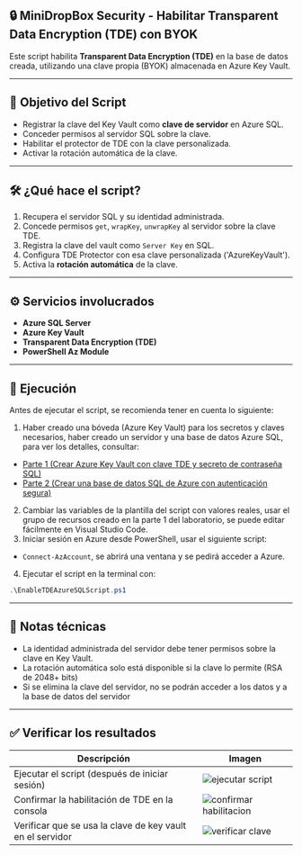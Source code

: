 ## 🔒 MiniDropBox Security - Habilitar Transparent Data Encryption (TDE) con BYOK

Este script habilita **Transparent Data Encryption (TDE)** en la base de datos creada, utilizando una clave propia (BYOK) almacenada en Azure Key Vault.

---

## 🎯 Objetivo del Script

- Registrar la clave del Key Vault como **clave de servidor** en Azure SQL.
- Conceder permisos al servidor SQL sobre la clave.
- Habilitar el protector de TDE con la clave personalizada.
- Activar la rotación automática de la clave.

---

## 🛠️ ¿Qué hace el script?

1. Recupera el servidor SQL y su identidad administrada.
2. Concede permisos `get`, `wrapKey`, `unwrapKey` al servidor sobre la clave TDE.
3. Registra la clave del vault como `Server Key` en SQL.
4. Configura TDE Protector con esa clave personalizada ('AzureKeyVault').
5. Activa la **rotación automática** de la clave.

---

## ⚙️ Servicios involucrados

- **Azure SQL Server**
- **Azure Key Vault**
- **Transparent Data Encryption (TDE)**
- **PowerShell Az Module**

---

## 🧪 Ejecución

Antes de ejecutar el script, se recomienda tener en cuenta lo siguiente:

1. Haber creado una bóveda (Azure Key Vault) para los secretos y claves necesarios, haber creado un servidor y una base de datos Azure SQL, para ver los detalles, consultar:
  - <a href="https://github.com/JhonL2002/MiniDropBoxDBTools/tree/main/MiniDropBox%20Security/Create%20Azure%20Key%20Vault%20Service">Parte 1 (Crear Azure Key Vault con clave TDE y secreto de contraseña SQL)</a>
  - <a href="https://github.com/JhonL2002/MiniDropBoxDBTools/tree/main/MiniDropBox%20Security/Implementar%20Azure%20SQL%20Database">Parte 2 (Crear una base de datos SQL de Azure con autenticación segura)</a>
2. Cambiar las variables de la plantilla del script con valores reales, usar el grupo de recursos creado en la parte 1 del laboratorio, se puede editar fácilmente en Visual Studio Code.
3. Iniciar sesión en Azure desde PowerShell, usar el siguiente script:
  - `Connect-AzAccount`, se abrirá una ventana y se pedirá acceder a Azure.
4. Ejecutar el script en la terminal con:
  ```PowerShell
  .\EnableTDEAzureSQLScript.ps1
  ```

---

## 📌 Notas técnicas

- La identidad administrada del servidor debe tener permisos sobre la clave en Key Vault.
- La rotación automática solo está disponible si la clave lo permite (RSA de 2048+ bits)
- Si se elimina la clave del servidor, no se podrán acceder a los datos y a la base de datos del servidor

---

## ✅ Verificar los resultados

| **Descripción** | **Imagen** |
| --------------- | ---------- |
| Ejecutar el script (después de iniciar sesión) | ![ejecutar script](https://github.com/user-attachments/assets/2d18000a-fba6-4a7d-ae48-c77c2f180629) |
| Confirmar la habilitación de TDE en la consola | ![confirmar habilitacion](https://github.com/user-attachments/assets/1f9995ce-19e1-41cb-98c8-55666f832f92) |
| Verificar que se usa la clave de key vault en el servidor | ![verificar clave](https://github.com/user-attachments/assets/7e2c9bdf-4dba-46eb-8191-0cfb7c93d458) |
